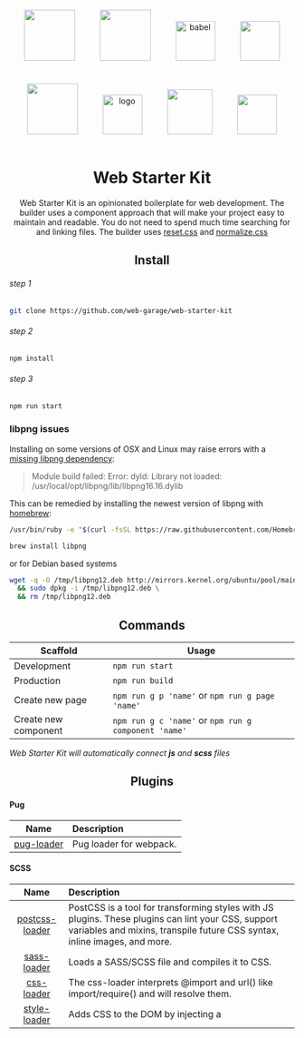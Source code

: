 <div align="center">
  <a href="https://github.com/webpack/webpack" style="display: inline-block; margin: 20px;">
    <img width="90" heigth="90" src="https://webpack.js.org/assets/icon-square-big.svg">
  </a>
  <a href="https://github.com/pugjs/pug" style="display: inline-block; margin: 20px;">
    <img src="https://cdn.rawgit.com/pugjs/pug-logo/eec436cee8fd9d1726d7839cbe99d1f694692c0c/SVG/pug-final-logo-_-colour-128.svg" height="90">
  </a>
  <a href="https://github.com/babel/babel" style="display: inline-block; margin: 20px;">
    <img alt="babel" src="https://raw.githubusercontent.com/babel/logo/master/babel.png" height="70">
  </a>
  <a href="https://github.com/postcss/postcss" style="display: inline-block; margin: 20px 20px;">
     <img width="70" height="70" src="http://postcss.github.io/postcss/logo.svg">
  </a>
  <a href="https://github.com/sass/sass" style="display: inline-block; margin: 20px;">
    <img width="90" src="https://sass-scss.ru/assets/img/logos/logo.svg">
  </a>
  <a href="https://github.com/svg/svgo" style="display: inline-block; margin: 20px;">
    <img src="https://svg.github.io/svgo-logo.svg" width="70" height="70" alt="logo"/>
  </a>
  <a href="https://eslint.org/" style="display: inline-block; margin: 20px;">
    <img width="80" height="80" src="https://eslint.org/img/logo.svg">
  </a>
  <a href="https://github.com/stylelint/stylelint" style="display: inline-block; margin: 20px;">
    <img height="70" src="https://s3.amazonaws.com/media-p.slid.es/uploads/467124/images/2872758/stylelint-icon-black.svg">
  </a>
  
  <h1>Web Starter Kit</h1>
  <p>Web Starter Kit is an opinionated boilerplate for web development. The builder uses a component approach that will make your project easy to maintain and readable. You do not need to spend much time searching for and linking files. The builder uses <a href="https://meyerweb.com/eric/tools/css/reset/">reset.css</a> and <a href="https://necolas.github.io/normalize.css/">normalize.css</a></p>
</div> 
<h2 align="center">Install</h2>

###### step 1
```bash
git clone https://github.com/web-garage/web-starter-kit
```
###### step 2
```bash
npm install
```
###### step 3
```bash
npm run start
```

### libpng issues

Installing on some versions of OSX and Linux may raise errors with a [missing libpng dependency](https://github.com/tcoopman/image-webpack-loader/issues/51#issuecomment-273597313): 

> Module build failed: Error: dyld: Library not loaded: /usr/local/opt/libpng/lib/libpng16.16.dylib

This can be remedied by installing the newest version of libpng with [homebrew](http://brew.sh/):

```sh
/usr/bin/ruby -e "$(curl -fsSL https://raw.githubusercontent.com/Homebrew/install/master/install)"
```
```sh
brew install libpng
```

or for Debian based systems 

```sh
wget -q -O /tmp/libpng12.deb http://mirrors.kernel.org/ubuntu/pool/main/libp/libpng/libpng12-0_1.2.54-1ubuntu1_amd64.deb \
  && sudo dpkg -i /tmp/libpng12.deb \
  && rm /tmp/libpng12.deb

```

<h2 align="center">Commands</h2>

Scaffold  | Usage
---       | ---
Development | `npm run start`
Production | `npm run build`
Create new page | `npm run g p 'name'` or `npm run g page 'name'`
Create new component | `npm run g c 'name'` or `npm run g component 'name'`

*Web Starter Kit will automatically connect **js** and **scss** files*

<h2 align="center">Plugins</h2>

#### Pug

|Name|Description|
|:--:|:----------|
|[pug-loader](https://github.com/pugjs/pug-loader)| Pug loader for webpack.

#### SCSS

|Name|Description|
|:--:|:----------|
|[postcss-loader](https://github.com/postcss/postcss-loader)| PostCSS is a tool for transforming styles with JS plugins. These plugins can lint your CSS, support variables and mixins, transpile future CSS syntax, inline images, and more.
|[sass-loader](https://github.com/webpack-contrib/sass-loader)| Loads a SASS/SCSS file and compiles it to CSS.
|[css-loader](https://github.com/webpack-contrib/css-loader)| The css-loader interprets @import and url() like import/require() and will resolve them.
|[style-loader](https://github.com/webpack-contrib/style-loader)| Adds CSS to the DOM by injecting a <style> tag
|[autoprefixer](https://github.com/postcss/autoprefixer)| PostCSS plugin to parse CSS and add vendor prefixes to CSS rules using values from Can I Use. It is recommended by Google and used in Twitter and Taobao.
|[postcss-import](https://github.com/postcss/postcss-import)| This plugin can consume local files, node modules or web_modules.
|[precss](https://github.com/jonathantneal/precss)| PreCSS lets you use Sass-like markup and staged CSS features in CSS.
|[postcss-font-magician](https://github.com/jonathantneal/postcss-font-magician)| Font Magician is a PostCSS plugin that magically generates all of your @font-face rules. Never write a @font-face rule again.
|[postcss-browser-reporter](https://github.com/postcss/postcss-browser-reporter)| PostCSS plugin to report warning messages right in your browser.
|[postcss-flexbugs-fixes](https://github.com/luisrudge/postcss-flexbugs-fixes)| PostCSS plugin This project tries to fix all of flexbug's issues.
|[cssnano](https://github.com/ben-eb/cssnano)| cssnano is a modern, modular compression tool written on top of the PostCSS ecosystem, which allows us to use a lot of powerful features in order to compact CSS appropriately.

#### JavaScript

|Name|Description|
|:--:|:----------|
|[babel-loader](https://github.com/babel/babel-loader)| This package allows transpiling JavaScript files using Babel and webpack.
|[eslint-loader](https://github.com/MoOx/eslint-loader)| Eslint loader for webpack

#### Server

|Name|Description|
|:--:|:----------|
|[webpack-dev-server](https://github.com/webpack/webpack-dev-server)| Use webpack with a development server that provides live reloading. This should be used for development only.

#### Files

|Name|Description|
|:--:|:----------|
|[file-loader](https://github.com/webpack-contrib/file-loader)| Instructs webpack to emit the required object as file and to return its public URL
|[image-webpack-loader](https://github.com/tcoopman/image-webpack-loader)| Image loader module for webpack. Minify PNG, JPEG, GIF, SVG and WEBP images with imagemin
|[svg-sprite-loader](https://github.com/kisenka/svg-sprite-loader)| Webpack loader for creating SVG sprites.
|[svgo-loader](https://github.com/rpominov/svgo-loader)| Svgo loader for webpack. All the svg from the assets folder are collected by default in the sprite.
|[favicons-webpack-plugin](https://github.com/jantimon/favicons-webpack-plugin)| Allows to use the favicons generator with webpack. Favicon should be in the folder assets and should be called favicon.png

For connection of fonts the builder uses a plug-in [postcss-font-magician](https://github.com/jonathantneal/postcss-font-magician) which magically generates all your rules @font-face. To connect the font, change *postcss.config.js* which is in the project root as follows

``` javascript
module.exports = () => ({
  ...
  plugins: {
    'postcss-font-magician': {
      variants: {
        'Raleway': { // Font name 
          '300': [], // Oswald
          '400': [],
          '700': [],
        }
      },
      protocol: 'https:',
      foundries: ['google'], // Will be taken from https://fonts.google.com
    }
  }
});
```

Now you can register in scss

``` scss
font-family: "Raleway";
```
<h2 align="center">Structure</h2>

#### Development

```
├── node_modules
├── src
│   ├── assets
│   ├── components
│   ├── pages
│   │   └── index.pug
│   ├── shared
│   │   ├── css
│   │   │   ├── common.css
│   │   │   ├── extends.css
│   │   │   ├── mixins.css
│   │   │   ├── reset.css
│   │   │   └── variables.css
│   │   ├── js
│   │   │   ├── navigation.js
│   │   │   └── pages.js
│   │   └── pug
│   │   │   ├── includes
│   │   │   │   └── head.pug
│   │   │   ├── layouts
│   │   │   │   └── main.pug
│   │   │   └── mixins
│   │   │   │   └── mixins.pug
│   ├── main.js
│   └── main.scss        
├── webpack
│   ├── babel.module.js
│   ├── devserver.module.js
│   ├── file.module.js
│   ├── images.module.js
│   ├── postcss.module.js
│   ├── pug.module.js
│   └── svg-sprite.module.js
├── .eslintrc.js
├── .gitignore
├── changelog.md
├── cli.js
├── license
├── package-lock.json
├── package.json
├── postcss.config.js
├── readme.md
├── stylelint.config.js
├── webpack.common.js
├── webpack.dev.js
├── webpack.prod.js
└── options.json
```

#### Production

```
├── build
│   ├── css
│   │   └── index.css
│   ├── images
│   └── js
│   │   └── app.js
└── index.html
```

## [Changelog](changelog.md)

## [License](license)
